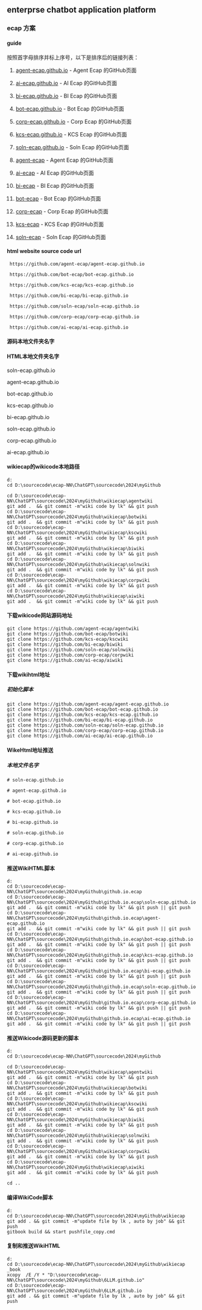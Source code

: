 ##  enterprse chatbot application platform 
###  ecap 方案
####  guide


按照首字母排序并标上序号，以下是排序后的链接列表：  
   

1. [agent-ecap.github.io](https://agent-ecap.github.io) - Agent Ecap 的GitHub页面  
2. [ai-ecap.github.io](https://ai-ecap.github.io) - AI Ecap 的GitHub页面  
3. [bi-ecap.github.io](https://bi-ecap.github.io) - BI Ecap 的GitHub页面  
4. [bot-ecap.github.io](https://bot-ecap.github.io) - Bot Ecap 的GitHub页面  
5. [corp-ecap.github.io](https://corp-ecap.github.io) - Corp Ecap 的GitHub页面  
6. [kcs-ecap.github.io](https:///kcs-ecap.github.io) - KCS Ecap 的GitHub页面  
7. [soln-ecap.github.io](https://soln-ecap.github.io) - Soln Ecap 的GitHub页面  















1. [agent-ecap](https://github.com/agent-ecap/agent-ecap.github.io) - Agent Ecap 的GitHub页面  
2. [ai-ecap](https://github.com/ai-ecap/ai-ecap.github.io) - AI Ecap 的GitHub页面  
3. [bi-ecap](https://github.com/bi-ecap/bi-ecap.github.io) - BI Ecap 的GitHub页面  
4. [bot-ecap](https://github.com/bot-ecap/bot-ecap.github.io) - Bot Ecap 的GitHub页面  
5. [corp-ecap](https://github.com/corp-ecap/corp-ecap.github.io) - Corp Ecap 的GitHub页面  
6. [kcs-ecap](https://github.com/kcs-ecap/kcs-ecap.github.io) - KCS Ecap 的GitHub页面  
7. [soln-ecap](https://github.com/soln-ecap/soln-ecap.github.io) - Soln Ecap 的GitHub页面  



####  html website source code url



```
 https://github.com/agent-ecap/agent-ecap.github.io

 https://github.com/bot-ecap/bot-ecap.github.io

 https://github.com/kcs-ecap/kcs-ecap.github.io

 https://github.com/bi-ecap/bi-ecap.github.io

 https://github.com/soln-ecap/soln-ecap.github.io

 https://github.com/corp-ecap/corp-ecap.github.io

 https://github.com/ai-ecap/ai-ecap.github.io

```



#### 源码本地文件夹名字

#### HTML本地文件夹名字

 soln-ecap.github.io

 agent-ecap.github.io

 bot-ecap.github.io

 kcs-ecap.github.io

 bi-ecap.github.io

 soln-ecap.github.io

 corp-ecap.github.io

 ai-ecap.github.io




#### wikiecap的wikicode本地路径
```
d:
cd D:\sourcecode\ecap-NN\ChatGPT\sourcecode\2024\myGithub

cd D:\sourcecode\ecap-NN\ChatGPT\sourcecode\2024\myGithub\wikiecap\agentwiki
git add .  && git commit -m"wiki code by lk" && git push 
cd D:\sourcecode\ecap-NN\ChatGPT\sourcecode\2024\myGithub\wikiecap\botwiki
git add .  && git commit -m"wiki code by lk" && git push
cd D:\sourcecode\ecap-NN\ChatGPT\sourcecode\2024\myGithub\wikiecap\kscwiki
git add .  && git commit -m"wiki code by lk" && git push
cd D:\sourcecode\ecap-NN\ChatGPT\sourcecode\2024\myGithub\wikiecap\biwiki
git add .  && git commit -m"wiki code by lk" && git push
cd D:\sourcecode\ecap-NN\ChatGPT\sourcecode\2024\myGithub\wikiecap\solnwiki
git add .  && git commit -m"wiki code by lk" && git push
cd D:\sourcecode\ecap-NN\ChatGPT\sourcecode\2024\myGithub\wikiecap\corpwiki
git add .  && git commit -m"wiki code by lk" && git push
cd D:\sourcecode\ecap-NN\ChatGPT\sourcecode\2024\myGithub\wikiecap\aiwiki
git add .  && git commit -m"wiki code by lk" && git push
```

####  下载wikicode网站源码地址
```
git clone https://github.com/agent-ecap/agentwiki
git clone https://github.com/bot-ecap/botwiki
git clone https://github.com/kcs-ecap/kscwiki
git clone https://github.com/bi-ecap/biwiki
git clone https://github.com/soln-ecap/solnwiki
git clone https://github.com/corp-ecap/corpwiki
git clone https://github.com/ai-ecap/aiwiki
```



####  下载wikihtml地址

##### 初始化脚本
```
git clone https://github.com/agent-ecap/agent-ecap.github.io
git clone https://github.com/bot-ecap/bot-ecap.github.io
git clone https://github.com/kcs-ecap/kcs-ecap.github.io
git clone https://github.com/bi-ecap/bi-ecap.github.io
git clone https://github.com/soln-ecap/soln-ecap.github.io
git clone https://github.com/corp-ecap/corp-ecap.github.io
git clone https://github.com/ai-ecap/ai-ecap.github.io
```



####  WikeHtml地址推送

##### 本地文件名字
```
# soln-ecap.github.io

# agent-ecap.github.io

# bot-ecap.github.io

# kcs-ecap.github.io

# bi-ecap.github.io

# soln-ecap.github.io

# corp-ecap.github.io

# ai-ecap.github.io
```



  ####  推送WikiHTML脚本
```
d:
cd D:\sourcecode\ecap-NN\ChatGPT\sourcecode\2024\myGithub\github.io.ecap
cd D:\sourcecode\ecap-NN\ChatGPT\sourcecode\2024\myGithub\github.io.ecap\soln-ecap.github.io
git add .  && git commit -m"wiki code by lk" && git push || git push
cd D:\sourcecode\ecap-NN\ChatGPT\sourcecode\2024\myGithub\github.io.ecap\agent-ecap.github.io
git add .  && git commit -m"wiki code by lk" && git push || git push
cd D:\sourcecode\ecap-NN\ChatGPT\sourcecode\2024\myGithub\github.io.ecap\bot-ecap.github.io
git add .  && git commit -m"wiki code by lk" && git push || git push
cd D:\sourcecode\ecap-NN\ChatGPT\sourcecode\2024\myGithub\github.io.ecap\kcs-ecap.github.io
git add .  && git commit -m"wiki code by lk" && git push || git push
cd D:\sourcecode\ecap-NN\ChatGPT\sourcecode\2024\myGithub\github.io.ecap\bi-ecap.github.io
git add .  && git commit -m"wiki code by lk" && git push || git push
cd D:\sourcecode\ecap-NN\ChatGPT\sourcecode\2024\myGithub\github.io.ecap\soln-ecap.github.io
git add .  && git commit -m"wiki code by lk" && git push || git push
cd D:\sourcecode\ecap-NN\ChatGPT\sourcecode\2024\myGithub\github.io.ecap\corp-ecap.github.io
git add .  && git commit -m"wiki code by lk" && git push || git push
cd D:\sourcecode\ecap-NN\ChatGPT\sourcecode\2024\myGithub\github.io.ecap\ai-ecap.github.io
git add .  && git commit -m"wiki code by lk" && git push || git push
```

#### 推送Wikicode源码更新的脚本

```
d:
cd D:\sourcecode\ecap-NN\ChatGPT\sourcecode\2024\myGithub

cd D:\sourcecode\ecap-NN\ChatGPT\sourcecode\2024\myGithub\wikiecap\agentwiki
git add .  && git commit -m"wiki code by lk" && git push 
cd D:\sourcecode\ecap-NN\ChatGPT\sourcecode\2024\myGithub\wikiecap\botwiki
git add .  && git commit -m"wiki code by lk" && git push
cd D:\sourcecode\ecap-NN\ChatGPT\sourcecode\2024\myGithub\wikiecap\kscwiki
git add .  && git commit -m"wiki code by lk" && git push
cd D:\sourcecode\ecap-NN\ChatGPT\sourcecode\2024\myGithub\wikiecap\biwiki
git add .  && git commit -m"wiki code by lk" && git push
cd D:\sourcecode\ecap-NN\ChatGPT\sourcecode\2024\myGithub\wikiecap\solnwiki
git add .  && git commit -m"wiki code by lk" && git push
cd D:\sourcecode\ecap-NN\ChatGPT\sourcecode\2024\myGithub\wikiecap\corpwiki
git add .  && git commit -m"wiki code by lk" && git push
cd D:\sourcecode\ecap-NN\ChatGPT\sourcecode\2024\myGithub\wikiecap\aiwiki
git add .  && git commit -m"wiki code by lk" && git push

cd ..

```



#### 编译WikiCode脚本

```
d:
cd D:\sourcecode\ecap-NN\ChatGPT\sourcecode\2024\myGithub\wikiecap 
git add . && git commit -m"update file by lk , auto by job" && git push
gitbook build && start pushfile_copy.cmd
```

#### 复制和推送WikiHTML

```
d:
cd D:\sourcecode\ecap-NN\ChatGPT\sourcecode\2024\myGithub\wikiecap _book
xcopy  /E /Y * "D:\sourcecode\ecap-NN\ChatGPT\sourcecode\2024\myGithub\6LLM.github.io" 
cd D:\sourcecode\ecap-NN\ChatGPT\sourcecode\2024\myGithub\6LLM.github.io
git add . && git commit -m"update file by lk , auto by job" && git push
```

